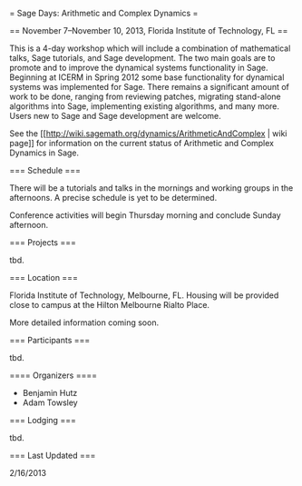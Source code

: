 = Sage Days: Arithmetic and Complex Dynamics =

== November 7–November 10, 2013, Florida Institute of Technology, FL ==

This is a 4-day workshop which will include a combination of mathematical talks, Sage tutorials, and Sage development. The two main goals are to promote and to improve the dynamical systems functionality in Sage. Beginning at ICERM in Spring 2012 some base functionality for dynamical systems was implemented for Sage. There remains a significant amount of work to be done, ranging from reviewing patches, migrating stand-alone algorithms into Sage, implementing existing algorithms, and many more.  Users new to Sage and Sage development are welcome.

See the [[http://wiki.sagemath.org/dynamics/ArithmeticAndComplex | wiki page]] for information on the current status of Arithmetic and Complex Dynamics in Sage.

=== Schedule ===

There will be a tutorials and talks in the mornings and working groups in the afternoons. A precise schedule is yet to be determined.

Conference activities will begin Thursday morning and conclude Sunday afternoon.

=== Projects ===

tbd.

=== Location ===

Florida Institute of Technology, Melbourne, FL.  Housing will be provided close to campus at the Hilton Melbourne Rialto Place.

More detailed information coming soon.

=== Participants ===

tbd.

==== Organizers ====

 * Benjamin Hutz
 * Adam Towsley

=== Lodging ===

tbd.


=== Last Updated ===

2/16/2013
